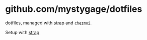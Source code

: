 # github.com/mystygage/dotfiles

dotfiles, managed with [strap](https://github.com/MikeMcQuaid/strap) and [`chezmoi`](https://github.com/twpayne/chezmoi).

Setup with [strap](https://macos-strap.herokuapp.com/)
